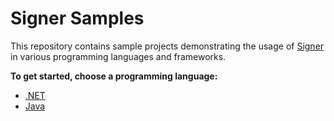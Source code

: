 # Signer Samples
This repository contains sample projects demonstrating the usage of [Signer](https://www.dropsigner.com/) in various programming languages and frameworks.

**To get started, choose a programming language:**
- [.NET](dotnet/)
- [Java](java/)
